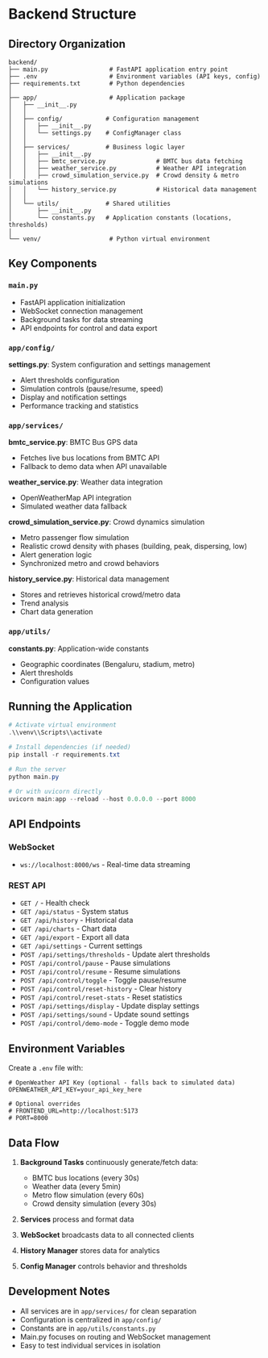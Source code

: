 # Backend Structure

## Directory Organization

```
backend/
├── main.py                 # FastAPI application entry point
├── .env                    # Environment variables (API keys, config)
├── requirements.txt        # Python dependencies
│
├── app/                    # Application package
│   ├── __init__.py
│   │
│   ├── config/            # Configuration management
│   │   ├── __init__.py
│   │   └── settings.py    # ConfigManager class
│   │
│   ├── services/          # Business logic layer
│   │   ├── __init__.py
│   │   ├── bmtc_service.py              # BMTC bus data fetching
│   │   ├── weather_service.py           # Weather API integration
│   │   ├── crowd_simulation_service.py  # Crowd density & metro simulations
│   │   └── history_service.py           # Historical data management
│   │
│   └── utils/             # Shared utilities
│       ├── __init__.py
│       └── constants.py   # Application constants (locations, thresholds)
│
└── venv/                   # Python virtual environment
```

## Key Components

### `main.py`
- FastAPI application initialization
- WebSocket connection management
- Background tasks for data streaming
- API endpoints for control and data export

### `app/config/`
**settings.py**: System configuration and settings management
- Alert thresholds configuration
- Simulation controls (pause/resume, speed)
- Display and notification settings
- Performance tracking and statistics

### `app/services/`

**bmtc_service.py**: BMTC Bus GPS data
- Fetches live bus locations from BMTC API
- Fallback to demo data when API unavailable

**weather_service.py**: Weather data integration
- OpenWeatherMap API integration
- Simulated weather data fallback

**crowd_simulation_service.py**: Crowd dynamics simulation
- Metro passenger flow simulation
- Realistic crowd density with phases (building, peak, dispersing, low)
- Alert generation logic
- Synchronized metro and crowd behaviors

**history_service.py**: Historical data management
- Stores and retrieves historical crowd/metro data
- Trend analysis
- Chart data generation

### `app/utils/`
**constants.py**: Application-wide constants
- Geographic coordinates (Bengaluru, stadium, metro)
- Alert thresholds
- Configuration values

## Running the Application

```powershell
# Activate virtual environment
.\\venv\\Scripts\\activate

# Install dependencies (if needed)
pip install -r requirements.txt

# Run the server
python main.py

# Or with uvicorn directly
uvicorn main:app --reload --host 0.0.0.0 --port 8000
```

## API Endpoints

### WebSocket
- `ws://localhost:8000/ws` - Real-time data streaming

### REST API
- `GET /` - Health check
- `GET /api/status` - System status
- `GET /api/history` - Historical data
- `GET /api/charts` - Chart data
- `GET /api/export` - Export all data
- `GET /api/settings` - Current settings
- `POST /api/settings/thresholds` - Update alert thresholds
- `POST /api/control/pause` - Pause simulations
- `POST /api/control/resume` - Resume simulations
- `POST /api/control/toggle` - Toggle pause/resume
- `POST /api/control/reset-history` - Clear history
- `POST /api/control/reset-stats` - Reset statistics
- `POST /api/settings/display` - Update display settings
- `POST /api/settings/sound` - Update sound settings
- `POST /api/control/demo-mode` - Toggle demo mode

## Environment Variables

Create a `.env` file with:

```
# OpenWeather API Key (optional - falls back to simulated data)
OPENWEATHER_API_KEY=your_api_key_here

# Optional overrides
# FRONTEND_URL=http://localhost:5173
# PORT=8000
```

## Data Flow

1. **Background Tasks** continuously generate/fetch data:
   - BMTC bus locations (every 30s)
   - Weather data (every 5min)
   - Metro flow simulation (every 60s)
   - Crowd density simulation (every 30s)

2. **Services** process and format data

3. **WebSocket** broadcasts data to all connected clients

4. **History Manager** stores data for analytics

5. **Config Manager** controls behavior and thresholds

## Development Notes

- All services are in `app/services/` for clean separation
- Configuration is centralized in `app/config/`
- Constants are in `app/utils/constants.py`
- Main.py focuses on routing and WebSocket management
- Easy to test individual services in isolation
